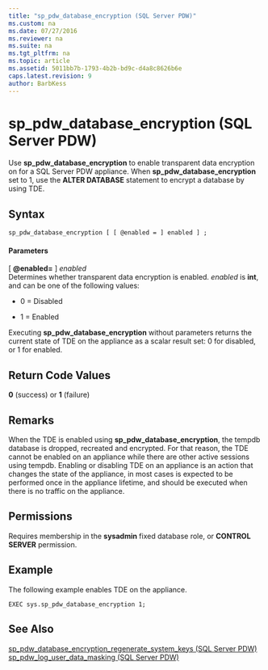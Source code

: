 ```yaml
---
title: "sp_pdw_database_encryption (SQL Server PDW)"
ms.custom: na
ms.date: 07/27/2016
ms.reviewer: na
ms.suite: na
ms.tgt_pltfrm: na
ms.topic: article
ms.assetid: 5011bb7b-1793-4b2b-bd9c-d4a8c8626b6e
caps.latest.revision: 9
author: BarbKess
---
```

# sp_pdw_database_encryption (SQL Server PDW)
Use **sp_pdw_database_encryption** to enable transparent data encryption on for a SQL Server PDW appliance. When **sp_pdw_database_encryption** set to 1, use the **ALTER DATABASE** statement to encrypt a database by using TDE.  
  
## Syntax  
  
```Transact-SQL  
sp_pdw_database_encryption [ [ @enabled = ] enabled ] ;  
```  
  
#### Parameters  
[ **@enabled=** ] *enabled*  
Determines whether transparent data encryption is enabled. *enabled* is **int**, and can be one of the following values:  
  
-   0 = Disabled  
  
-   1 = Enabled  
  
Executing **sp_pdw_database_encryption** without parameters returns the current state of TDE on the appliance as a scalar result set: 0 for disabled, or 1 for enabled.  
  
## Return Code Values  
**0** (success) or **1** (failure)  
  
## Remarks  
When the TDE is enabled using **sp_pdw_database_encryption**, the tempdb database is dropped, recreated and encrypted. For that reason, the TDE cannot be enabled on an appliance while there are other active sessions using tempdb. Enabling or disabling TDE on an appliance is an action that changes the state of the appliance, in most cases is expected to be performed once in the appliance lifetime, and should be executed when there is no traffic on the appliance.  
  
## Permissions  
Requires membership in the **sysadmin** fixed database role, or **CONTROL SERVER** permission.  
  
## Example  
The following example enables TDE on the appliance.  
  
```Transact-SQL  
EXEC sys.sp_pdw_database_encryption 1;  
```  
  
## See Also  
[sp_pdw_database_encryption_regenerate_system_keys &#40;SQL Server PDW&#41;](../../mpp/sqlpdw/sp-pdw-database-encryption-regenerate-system-keys-sql-server-pdw.md)  
[sp_pdw_log_user_data_masking &#40;SQL Server PDW&#41;](../../mpp/sqlpdw/sp_pdw_log_user_data_masking-sql-server-pdw.md)  
  
